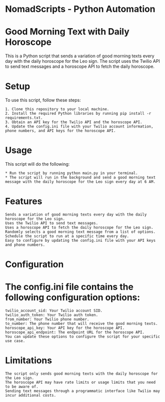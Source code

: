 # NomadScripts - Python Automation 


# Good Morning Text with Daily Horoscope

This is a Python script that sends a variation of good morning texts every day with the daily horoscope for the Leo sign. The script uses the Twilio API to send text messages and a horoscope API to fetch the daily horoscope.

# Setup
To use this script, follow these steps:

    1. Clone this repository to your local machine.
    2. Install the required Python libraries by running pip install -r requirements.txt.
    3. Obtain an API key for the Twilio API and the horoscope API.
    4. Update the config.ini file with your Twilio account information, phone numbers, and API keys for the horoscope API.

# Usage
This script will do the following:

    * Run the script by running python main.py in your terminal.
    * The script will run in the background and send a good morning text message with the daily horoscope for the Leo sign every day at 6 AM.

# Features
    Sends a variation of good morning texts every day with the daily horoscope for the Leo sign.
    Uses the Twilio API to send text messages.
    Uses a horoscope API to fetch the daily horoscope for the Leo sign.
    Randomly selects a good morning text message from a list of options.
    Schedule the script to run at a specific time every day.
    Easy to configure by updating the config.ini file with your API keys and phone numbers.

# Configuration

# The config.ini file contains the following configuration options:

    twilio_account_sid: Your Twilio account SID.
    twilio_auth_token: Your Twilio auth token.
    from_number: Your Twilio phone number.
    to_number: The phone number that will receive the good morning texts.
    horoscope_api_key: Your API key for the horoscope API.
    horoscope_api_endpoint: The endpoint URL for the horoscope API.
    You can update these options to configure the script for your specific use case.

# Limitations

    The script only sends good morning texts with the daily horoscope for the Leo sign.
    The horoscope API may have rate limits or usage limits that you need to be aware of.
    Sending text messages through a programmatic interface like Twilio may incur additional costs.